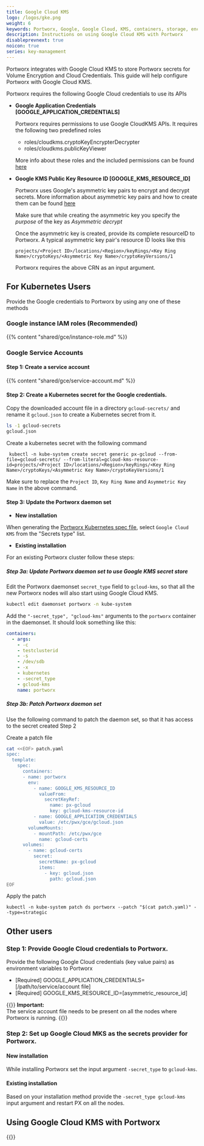 ```yaml
---
title: Google Cloud KMS
logo: /logos/gke.png
weight: 6
keywords: Portworx, Google, Google Cloud, KMS, containers, storage, encryption
description: Instructions on using Google Cloud KMS with Portworx
disableprevnext: true
noicon: true
series: key-management
---
```


Portworx integrates with Google Cloud KMS to store  Portworx secrets for Volume Encryption and Cloud Credentials. This guide will help configure Portworx with Google Cloud KMS. 

Portworx requires the following Google Cloud credentials to use its APIs

- **Google Application Credentials [GOOGLE_APPLICATION_CREDENTIALS]**

    Portworx requires permissions to use Google CloudKMS APIs. It requires the following two predefined roles
    - roles/cloudkms.cryptoKeyEncrypterDecrypter
    - roles/cloudkms.publicKeyViewer
    
    More info about these roles and the included permissions can be found [here](https://cloud.google.com/kms/docs/reference/permissions-and-roles#predefined_roles)

- **Google KMS Public Key Resource ID [GOOGLE_KMS_RESOURCE_ID]**

    Portworx uses Google's asymmetric key pairs to encrypt and decrypt secrets. More information about asymmetric key pairs and how to create them can be found [here](https://cloud.google.com/kms/docs/creating-asymmetric-keys)
    
    Make sure that while creating the asymmetric key you specify the *purpose* of the key as *Asymmetric decrypt*

    Once the asymmetric key is created, provide its complete resourceID to Portworx. A typical asymmetric key pair's resource ID looks like this
    ```
    projects/<Project ID>/locations/<Region>/keyRings/<Key Ring Name>/cryptoKeys/<Asymmetric Key Name>/cryptoKeyVersions/1
    ```
    Portworx requires the above CRN as an input argument.

## For Kubernetes Users

Provide the Google credentials to Portworx by using any one of these methods

### Google instance IAM roles (Recommended)

{{% content "shared/gce/instance-role.md" %}}

### Google Service Accounts

#### Step 1: Create a service account

{{% content "shared/gce/service-account.md" %}}

#### Step 2: Create a Kubernetes secret for the Google credentials.

Copy the downloaded account file in a directory `gcloud-secrets/` and rename it `gcloud.json` to create a Kubernetes secret from it.

```bash
ls -1 gcloud-secrets
gcloud.json
```

Create a kubernetes secret with the following command

```
 kubectl -n kube-system create secret generic px-gcloud --from-file=gcloud-secrets/ --from-literal=gcloud-kms-resource-id=projects/<Project ID>/locations/<Region>/keyRings/<Key Ring Name>/cryptoKeys/<Asymmetric Key Name>/cryptoKeyVersions/1
```

Make sure to replace the `Project ID`, `Key Ring Name` and `Asymmetric Key Name` in the above command.

#### Step 3: Update the Portworx daemon set

- **New installation**

When generating the [Portworx Kubernetes spec file](https://install.portworx.com/2.0), select `Google Cloud KMS` from the "Secrets type" list.

- **Existing installation**

For an existing Portworx cluster follow these steps:

##### Step 3a: Update Portworx daemon set to use Google KMS secret store

Edit the Portworx daemonset `secret_type` field to `gcloud-kms`, so that all the new Portworx nodes will also start using Google Cloud KMS.

```bash
kubectl edit daemonset portworx -n kube-system
```

Add the `"-secret_type", "gcloud-kms"` arguments to the `portworx` container in the daemonset. It should look something like this:
```yaml
containers:
  - args:
    - -c
    - testclusterid
    - -s
    - /dev/sdb
    - -x
    - kubernetes
    - -secret_type
    - gcloud-kms
    name: portworx
```

##### Step 3b: Patch Portworx daemon set 

Use the following command to patch the daemon set, so that it has access to the secret created Step 2

Create a patch file

```bash
cat <<EOF> patch.yaml
spec:
  template:
    spec:
      containers:
      - name: portworx
        env:
          - name: GOOGLE_KMS_RESOURCE_ID
            valueFrom:
              secretKeyRef:
                name: px-gcloud
                key: gcloud-kms-resource-id
          - name: GOOGLE_APPLICATION_CREDENTIALS
            value: /etc/pwx/gce/gcloud.json
        volumeMounts:
          - mountPath: /etc/pwx/gce
            name: gcloud-certs
      volumes:
        - name: gcloud-certs
          secret:
            secretName: px-gcloud
            items:
              - key: gcloud.json
                path: gcloud.json
EOF
```

Apply the patch

```
kubectl -n kube-system patch ds portworx --patch "$(cat patch.yaml)" --type=strategic
```
## Other users

### Step 1: Provide Google Cloud  credentials to Portworx.

Provide the following Google Cloud credentials (key value pairs) as environment variables to Portworx

- [Required] GOOGLE_APPLICATION_CREDENTIALS=[/path/to/service/account file]
- [Required] GOOGLE_KMS_RESOURCE_ID=[asymmetric_resource_id]

{{<info>}}
**Important:**  
The service account file needs to be present on all the nodes where Portworx is running.
{{</info>}}

### Step 2: Set up Google Cloud MKS as the secrets provider for Portworx.

#### New installation

While installing Portworx set the input argument `-secret_type` to `gcloud-kms`.

#### Existing installation

Based on your installation method provide the `-secret_type gcloud-kms` input argument and restart PX on all the nodes.

## Using Google Cloud KMS with Portworx

{{<homelist series="gcloud-secret-uses">}}